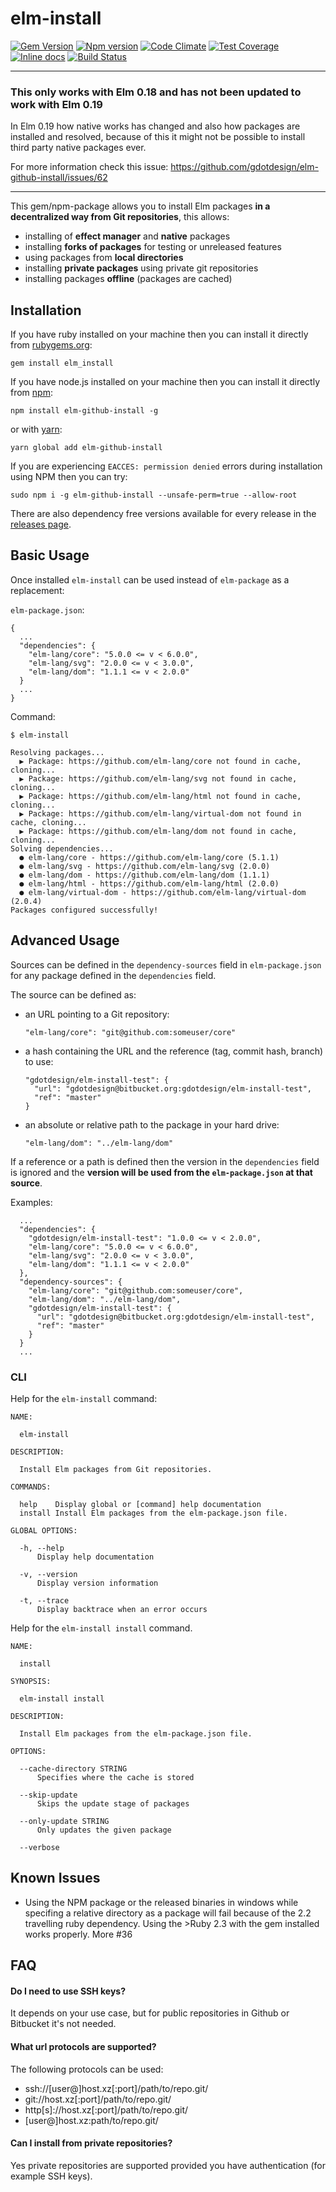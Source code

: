 # elm-install

[![Gem Version](https://badge.fury.io/rb/elm_install.svg)](https://badge.fury.io/rb/elm_install)
[![Npm version](https://badge.fury.io/js/elm-github-install.svg)](https://badge.fury.io/js/elm-github-install)
[![Code Climate](https://codeclimate.com/github/gdotdesign/elm-github-install/badges/gpa.svg)](https://codeclimate.com/github/gdotdesign/elm-github-install)
[![Test Coverage](https://codeclimate.com/github/gdotdesign/elm-github-install/badges/coverage.svg)](https://codeclimate.com/github/gdotdesign/elm-github-install/coverage)
[![Inline docs](http://inch-ci.org/github/gdotdesign/elm-github-install.svg?branch=master)](http://inch-ci.org/github/gdotdesign/elm-github-install)
[![Build Status](https://travis-ci.org/gdotdesign/elm-github-install.svg?branch=master)](https://travis-ci.org/gdotdesign/elm-github-install)

----------------------

### This only works with Elm 0.18 and has not been updated to work with Elm 0.19

In Elm 0.19 how native works has changed and also how packages are installed and resolved, because of this it might not be possible to install third party native packages ever.

For more information check this issue: https://github.com/gdotdesign/elm-github-install/issues/62

----------------------

This gem/npm-package allows you to install Elm packages **in a decentralized way from Git repositories**, this allows:
* installing of **effect manager** and **native** packages
* installing **forks of packages** for testing or unreleased features
* using packages from **local directories**
* installing **private packages** using private git repositories
* installing packages **offline** (packages are cached)

## Installation

If you have ruby installed on your machine then you can install it directly from
[rubygems.org](https://rubygems.org/gems/elm_install):
```
gem install elm_install
```

If you have node.js installed on your machine then you can install it directly from
[npm](https://www.npmjs.com/package/elm-github-install):

```
npm install elm-github-install -g
```

or with [yarn](https://yarnpkg.com/en/):

```
yarn global add elm-github-install
```

If you are experiencing `EACCES: permission denied` errors during installation
using NPM then you can try:

```
sudo npm i -g elm-github-install --unsafe-perm=true --allow-root
```

There are also dependency free versions available for every release in the
[releases page](https://github.com/gdotdesign/elm-github-install/releases).

## Basic Usage
Once installed `elm-install` can be used instead of `elm-package` as a
replacement:

`elm-package.json`:
```
{
  ...
  "dependencies": {
    "elm-lang/core": "5.0.0 <= v < 6.0.0",
    "elm-lang/svg": "2.0.0 <= v < 3.0.0",
    "elm-lang/dom": "1.1.1 <= v < 2.0.0"
  }
  ...
}
```

Command:
```
$ elm-install

Resolving packages...
  ▶ Package: https://github.com/elm-lang/core not found in cache, cloning...
  ▶ Package: https://github.com/elm-lang/svg not found in cache, cloning...
  ▶ Package: https://github.com/elm-lang/html not found in cache, cloning...
  ▶ Package: https://github.com/elm-lang/virtual-dom not found in cache, cloning...
  ▶ Package: https://github.com/elm-lang/dom not found in cache, cloning...
Solving dependencies...
  ● elm-lang/core - https://github.com/elm-lang/core (5.1.1)
  ● elm-lang/svg - https://github.com/elm-lang/svg (2.0.0)
  ● elm-lang/dom - https://github.com/elm-lang/dom (1.1.1)
  ● elm-lang/html - https://github.com/elm-lang/html (2.0.0)
  ● elm-lang/virtual-dom - https://github.com/elm-lang/virtual-dom (2.0.4)
Packages configured successfully!
```

## Advanced Usage
Sources can be defined in the `dependency-sources` field in `elm-package.json`
for any package defined in the `dependencies` field.

The source can be defined as:
* an URL pointing to a Git repository:
  ```
  "elm-lang/core": "git@github.com:someuser/core"
  ```
* a hash containing the URL and the reference (tag, commit hash, branch) to use:
  ```
  "gdotdesign/elm-install-test": {
    "url": "gdotdesign@bitbucket.org:gdotdesign/elm-install-test",
    "ref": "master"
  }
  ```
* an absolute or relative path to the package in your hard drive:
  ```
  "elm-lang/dom": "../elm-lang/dom"
  ```

If a reference or a path is defined then the version in the `dependencies` field is
ignored and the **version will be used from the `elm-package.json` at that source**.

Examples:
```
  ...
  "dependencies": {
    "gdotdesign/elm-install-test": "1.0.0 <= v < 2.0.0",
    "elm-lang/core": "5.0.0 <= v < 6.0.0",
    "elm-lang/svg": "2.0.0 <= v < 3.0.0",
    "elm-lang/dom": "1.1.1 <= v < 2.0.0"
  },
  "dependency-sources": {
    "elm-lang/core": "git@github.com:someuser/core",
    "elm-lang/dom": "../elm-lang/dom",
    "gdotdesign/elm-install-test": {
      "url": "gdotdesign@bitbucket.org:gdotdesign/elm-install-test",
      "ref": "master"
    }
  }
  ...
```

### CLI
Help for the `elm-install` command:
```
NAME:

  elm-install

DESCRIPTION:

  Install Elm packages from Git repositories.

COMMANDS:

  help    Display global or [command] help documentation
  install Install Elm packages from the elm-package.json file.

GLOBAL OPTIONS:

  -h, --help
      Display help documentation

  -v, --version
      Display version information

  -t, --trace
      Display backtrace when an error occurs
```

Help for the `elm-install install` command.
```
NAME:

  install

SYNOPSIS:

  elm-install install

DESCRIPTION:

  Install Elm packages from the elm-package.json file.

OPTIONS:

  --cache-directory STRING
      Specifies where the cache is stored

  --skip-update
      Skips the update stage of packages

  --only-update STRING
      Only updates the given package

  --verbose
```

## Known Issues
* Using the NPM package or the released binaries in windows while specifing a
  relative directory as a package will fail because of the 2.2 travelling
  ruby dependency. Using the >Ruby 2.3 with the gem installed works properly.
  More #36

## FAQ

#### Do I need to use SSH keys?

It depends on your use case, but for public repositories in Github or Bitbucket
it's not needed.

#### What url protocols are supported?
The following protocols can be used:

* ssh://[user@]host.xz[:port]/path/to/repo.git/
* git://host.xz[:port]/path/to/repo.git/
* http[s]://host.xz[:port]/path/to/repo.git/
* [user@]host.xz:path/to/repo.git/

#### Can I install from private repositories?
Yes private repositories are supported provided you have authentication
(for example SSH keys).
